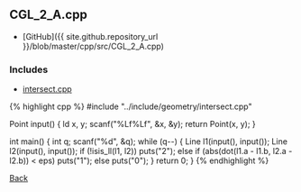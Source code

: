 ## CGL_2_A.cpp

- [GitHub]({{ site.github.repository_url }}/blob/master/cpp/src/CGL_2_A.cpp)

### Includes

- [intersect.cpp](../include/geometry/intersect)

{% highlight cpp %}
#include "../include/geometry/intersect.cpp"

Point input() {
  ld x, y;
  scanf("%Lf%Lf", &x, &y);
  return Point(x, y);
}

int main() {
  int q;
  scanf("%d", &q);
  while (q--) {
    Line l1(input(), input());
    Line l2(input(), input());
    if (!isis_ll(l1, l2)) puts("2");
    else if (abs(dot(l1.a - l1.b, l2.a - l2.b)) < eps) puts("1");
    else puts("0");
  }
  return 0;
}
{% endhighlight %}

[Back](..)
